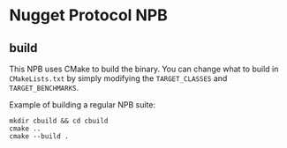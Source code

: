 # Nugget Protocol NPB

## build
This NPB uses CMake to build the binary.
You can change what to build in `CMakeLists.txt` by simply modifying the `TARGET_CLASSES` and `TARGET_BENCHMARKS`.

Example of building a regular NPB suite:
```
mkdir cbuild && cd cbuild
cmake ..
cmake --build .
```
